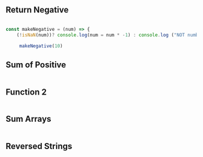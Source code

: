 ## Return Negative

```js

const makeNegative = (num) => {
    (!isNaN(num))? console.log(num = num * -1) : console.log ("NOT numbuer") }

     makeNegative(10)
```

## Sum of Positive

```js

```

## Function 2

```js

```

## Sum Arrays

```js

```

## Reversed Strings

```js

```
